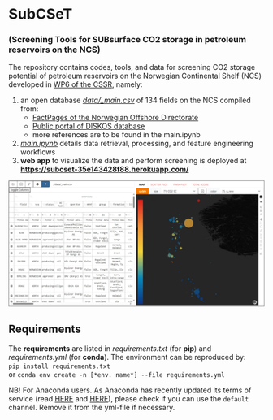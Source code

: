 # SubCSeT 
### (Screening Tools for SUBsurface CO2 storage in petroleum reservoirs on the NCS)  

The repository contains codes, tools, and data for screening CO2 storage potential of petroleum reservoirs on the Norwegian Continental Shelf (NCS) developed in [WP6 of the CSSR](https://cssr.no/research/fa3/wp-6/), namely:
1.  an open database [*data/_main.csv*](https://github.com/cssr-tools/SubCSeT/blob/main/data/_main.csv) of 134 fields on the NCS compiled from:
    * [FactPages of the Norwegian Offshore Directorate](https://factpages.sodir.no/)  
    * [Public portal of DISKOS database](https://www.diskos.com/) 
    * more references are to be found in the main.ipynb  
2. [*main.ipynb*](https://github.com/cssr-tools/SubCSeT/blob/main/main.ipynb) details data retrieval, processing, and feature engineering workflows  
3. **web app** to visualize the data and perform screening is deployed at **https://subcset-35e143428f88.herokuapp.com/**  
  
![](./assets/app_view.png)

## Requirements
The **requirements** are listed in *requirements.txt* (for **pip**) and *requirements.yml* (for **conda**). The environment can be reproduced by:  
`pip install requirements.txt`  
or `conda env create -n [*env. name*] --file requirements.yml` 

NB! For Anaconda users. As Anaconda has recently updated its terms of service (read [HERE](https://www.anaconda.com/blog/is-conda-free) and [HERE](https://www.anaconda.com/pricing/terms-of-service-faqs)), please check if you can use the `default` channel. Remove it from the yml-file if necessary.
